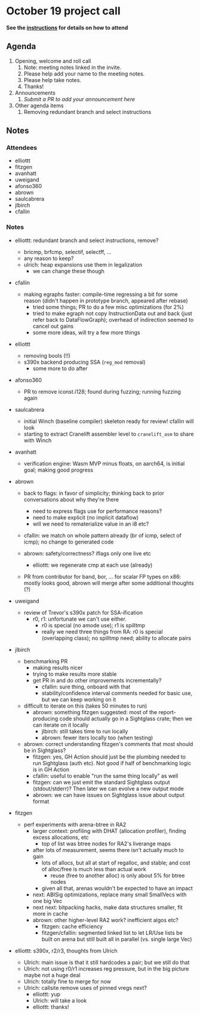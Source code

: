 # October 19 project call

**See the [instructions](../README.md) for details on how to attend**

## Agenda
1. Opening, welcome and roll call
    1. Note: meeting notes linked in the invite.
    1. Please help add your name to the meeting notes.
    1. Please help take notes.
    1. Thanks!
1. Announcements
    1. _Submit a PR to add your announcement here_
1. Other agenda items
    1. Removing redundant branch and select instructions

## Notes

### Attendees

- elliottt
- fitzgen
- avanhatt
- uweigand
- afonso360
- abrown
- saulcabrera
- jlbirch
- cfallin

### Notes

- elliottt: redundant branch and select instructions, remove?
  - bricmp, brfcmp, selectif, selectff, ...
  - any reason to keep?
  - ulrich: heap expansions use them in legalization
    - we can change these though

- cfallin
  - making egraphs faster: compile-time regressing a bit for some reason
    (didn't happen in prototype branch, appeared after rebase)
    - tried some things; PR to do a few misc optimizations (for 2%)
    - tried to make egraph not copy InstructionData out and back (just refer
      back to DataFlowGraph); overhead of indirection seemed to cancel out
      gains
    - some more ideas, will try a few more things

- elliottt
  - removing bools (!!)
  - s390x backend producing SSA (`reg_mod` removal)
    - some more to do after

- afonso360
  - PR to remove iconst.i128; found during fuzzing; running fuzzing again

- saulcabrera
  - initial Winch (baseline compiler) skeleton ready for review! cfallin will
    look
  - starting to extract Cranelift assembler level to `cranelift_asm` to share with Winch

- avanhatt
  - verification engine: Wasm MVP minus floats, on aarch64, is initial goal;
    making good progress

- abrown
  - back to flags: in favor of simplicity; thinking back to prior conversations
    about why they're there 
    - need to express flags use for performance reasons?
    - need to make explicit (no implicit dataflow)
    - will we need to rematerialize value in an i8 etc?
  - cfallin: we match on whole pattern already (br of icmp, select of icmp); no
    change to generated code
  - abrown: safety/correctness? iflags only one live etc
    - elliottt: we regenerate cmp at each use (already)

  - PR from contributor for band, bor, ... for scalar FP types on x86: mostly
    looks good, abrown will merge after some additional thoughts (?)


- uweigand
  - review of Trevor's s390x patch for SSA-ification
    - r0, r1: unfortunate we can't use either.
      - r0 is special (no amode use); r1 is spilltmp
      - really we need three things from RA: r0 is special (overlapping class);
        no spilltmp need; ability to allocate pairs

- jlbirch
  - benchmarking PR
    - making results nicer
    - trying to make results more stable
    - get PR in and do other improvements incrementally?
      - cfallin: sure thing, onboard with that
      - stability/confidence interval comments needed for basic use, but we can
        keep working on it
  - difficult to iterate on this (takes 50 minutes to run)
    - abrown: something fitzgen suggested: most of the report-producing code
      should actually go in a Sightglass crate; then we can iterate on it
      locally
      - jlbirch: still takes time to run locally
      - abrown: fewer iters locally too (when testing)
  - abrown: correct understanding fitzgen's comments that most should be in
    Sightglass?
    - fitzgen: yes, GH Action should just be the plumbing needed to run
      Sightglass (auth etc). Not good if half of benchmarking logic is in GH
      Action
    - cfallin: useful to enable "run the same thing locally" as well
    - fitzgen: can we just emit the standard Sightglass output (stdout/stderr)?
      Then later we can evolve a new output mode
    - abrown: we can have issues on Sightglass issue about output format

- fitzgen
  - perf experiments with arena-btree in RA2
    - larger context: profiling with DHAT (allocation profiler), finding excess
      allocations, etc
      - top of list was btree nodes for RA2's liverange maps
    - after lots of measurement, seems there isn't actually much to gain
      - lots of allocs, but all at start of regalloc, and stable; and cost of
        alloc/free is much less than actual work
        - reuse (free to another alloc) is only about 5% for btree nodes
      - given all that, arenas wouldn't be expected to have an impact
    - next: ABISig optimizations, replace many small SmallVecs with one big Vec
    - next next: bitpacking hacks, make data structures smaller, fit more in
      cache
    - abrown: other higher-level RA2 work? inefficient algos etc?
      - fitzgen: cache efficiency
      - fitzgen/cfallin: segmented linked list to let LR/Use lists be built on
        arena but still built all in parallel (vs. single large Vec)

- elliottt: s390x, r2/r3, thoughts from Ulrich
  - Ulrich: main issue is that it still hardcodes a pair; but we still do that
  - Ulrich: not using r0/r1 increases reg pressure, but in the big picture
    maybe not a huge deal
  - Ulrich: totally fine to merge for now
  - Ulrich: callsite remove uses of pinned vregs next?
    - elliottt: yup
    - Ulrich: will take a look
    - elliottt: thanks!
